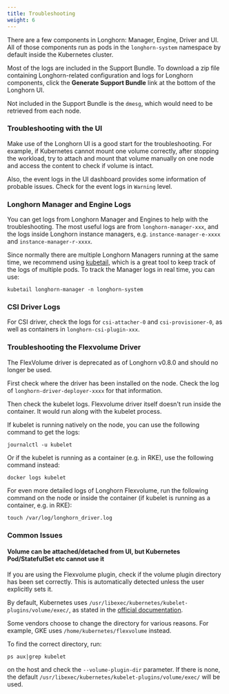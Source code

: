 ```yaml
---
title: Troubleshooting
weight: 6
---
```


There are a few components in Longhorn: Manager, Engine, Driver and UI. All of those components run as pods in the `longhorn-system` namespace by default inside the Kubernetes cluster.

Most of the logs are included in the Support Bundle. To download a zip file containing Longhorn-related configuration and logs for Longhorn components, click the **Generate Support Bundle** link at the bottom of the Longhorn UI.

Not included in the Support Bundle is the `dmesg`, which would need to be retrieved from each node.

### Troubleshooting with the UI
Make use of the Longhorn UI is a good start for the troubleshooting. For example, if Kubernetes cannot mount one volume correctly, after stopping the workload, try to attach and mount that volume manually on one node and access the content to check if volume is intact.

Also, the event logs in the UI dashboard provides some information of probable issues. Check for the event logs in `Warning` level.

### Longhorn Manager and Engine Logs

You can get logs from Longhorn Manager and Engines to help with the troubleshooting. The most useful logs are from `longhorn-manager-xxx`, and the logs inside Longhorn instance managers, e.g. `instance-manager-e-xxxx` and `instance-manager-r-xxxx`.

Since normally there are multiple Longhorn Managers running at the same time, we recommend using [kubetail,](https://github.com/johanhaleby/kubetail) which is a great tool to keep track of the logs of multiple pods. To track the Manager logs in real time, you can use:

```
kubetail longhorn-manager -n longhorn-system
```

### CSI Driver Logs

For CSI driver, check the logs for `csi-attacher-0` and `csi-provisioner-0`, as well as containers in `longhorn-csi-plugin-xxx`.

### Troubleshooting the Flexvolume Driver

The FlexVolume driver is deprecated as of Longhorn v0.8.0 and should no longer be used.

First check where the driver has been installed on the node. Check the log of `longhorn-driver-deployer-xxxx` for that information.

Then check the kubelet logs. Flexvolume driver itself doesn't run inside the container. It would run along with the kubelet process.

If kubelet is running natively on the node, you can use the following command to get the logs:

```
journalctl -u kubelet
```

Or if the kubelet is running as a container (e.g. in RKE), use the following command instead:

```
docker logs kubelet
```

For even more detailed logs of Longhorn Flexvolume, run the following command on the node or inside the container (if kubelet is running as a container, e.g. in RKE):

```
touch /var/log/longhorn_driver.log
```

### Common Issues

#### Volume can be attached/detached from UI, but Kubernetes Pod/StatefulSet etc cannot use it

If you are using the Flexvolume plugin, check if the volume plugin directory has been set correctly. This is automatically detected unless the user explicitly sets it.

By default, Kubernetes uses `/usr/libexec/kubernetes/kubelet-plugins/volume/exec/`, as stated in the [official documentation](https://github.com/kubernetes/community/blob/master/contributors/devel/sig-storage/flexvolume.md).

Some vendors choose to change the directory for various reasons. For example, GKE uses `/home/kubernetes/flexvolume` instead.

To find the correct directory, run:

    ps aux|grep kubelet

on the host and check the `--volume-plugin-dir` parameter. If there is none, the default `/usr/libexec/kubernetes/kubelet-plugins/volume/exec/` will be used.
